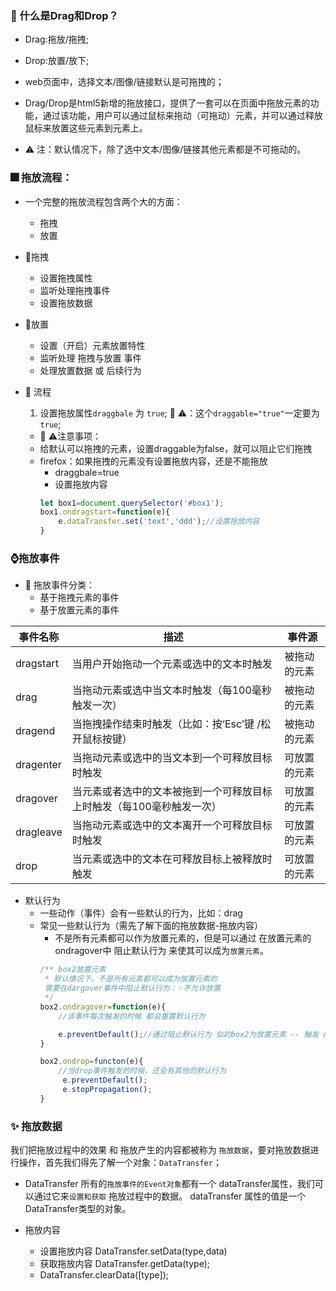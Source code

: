
### 🌹 什么是Drag和Drop？

* Drag:拖放/拖拽;
* Drop:放置/放下;

* web页面中，选择文本/图像/链接默认是可拖拽的；
* Drag/Drop是html5新增的拖放接口，提供了一套可以在页面中拖放元素的功能，通过该功能，用户可以通过鼠标来拖动（可拖动）元素，并可以通过释放鼠标来放置这些元素到元素上。

* ⚠️ 注：默认情况下，除了选中文本/图像/链接其他元素都是不可拖动的。

### 🎆 拖放流程：
* 一个完整的拖放流程包含两个大的方面：
    * 拖拽
    * 放置

* 🌟拖拽
    * 设置拖拽属性
    * 监听处理拖拽事件
    * 设置拖放数据

* 🌟放置
    * 设置（开启）元素放置特性
    * 监听处理 拖拽与放置 事件
    * 处理放置数据 或 后续行为

* 🧡 流程
    1. 设置拖放属性`draggbale` 为 `true`;
    🌹 ⚠️：这个`draggable="true"`一定要为`true`;
    * 🏁 ⚠️注意事项：
    * 给默认可以拖拽的元素，设置draggable为false，就可以阻止它们拖拽
    * firefox：如果拖拽的元素没有设置拖放内容，还是不能拖放
        - draggbale=true
        - 设置拖放内容
        ```js
        let box1=document.querySelector('#box1');
        box1.ondragstart=function(e){
            e.dataTransfer.set('text','ddd');//设置拖放内容
        }
        ```

### ⌚️拖放事件
* 🧡 拖放事件分类：
    * 基于拖拽元素的事件
    * 基于放置元素的事件

|  事件名称   | 描述  | 事件源  |
|  ----  | ----  | ----  |
| dragstart  | 当用户开始拖动一个元素或选中的文本时触发 |被拖动的元素|
| drag  | 当拖动元素或选中当文本时触发（每100毫秒触发一次） |被拖动的元素|
| dragend  | 当拖拽操作结束时触发（比如：按‘Esc’键 /松开鼠标按键） | 被拖动的元素|
| dragenter  | 当拖动元素或选中的当文本到一个可释放目标时触发  | 可放置的元素|
| dragover  | 当元素或者选中的文本被拖到一个可释放目标上时触发（每100毫秒触发一次）  | 可放置的元素|
| dragleave  | 当拖动元素或选中的文本离开一个可释放目标时触发 | 可放置的元素|
| drop  | 当元素或选中的文本在可释放目标上被释放时触发 |可放置的元素|

* 默认行为
    * 一些动作（事件）会有一些默认的行为，比如：drag
    * 常见一些默认行为（需先了解下面的拖放数据-拖放内容）
        * 不是所有元素都可以作为放置元素的，但是可以通过 在放置元素的 ondragover中 阻止默认行为 来使其可以成为`放置元素`。
        ```js
        /** box2放置元素
         * 默认情况下，不是所有元素都可以成为放置元素的
         需要在dargover事件中阻止默认行为：✨不允许放置
         */
        box2.ondragover=function(e){
            //该事件每次触发的时候 都会重置默认行为

            e.preventDefault();//通过阻止默认行为 似的box2为放置元素 -- 触发 drop事件
        }

        box2.ondrop=functon(e){
            //当drop事件触发的时候，还会有其他的默认行为
             e.preventDefault();
             e.stopPropagation();
        }
        ```

### ✨ 拖放数据
我们把拖放过程中的效果 和 拖放产生的内容都被称为 `拖放数据`，要对拖放数据进行操作，首先我们得先了解一个对象：`DataTransfer`；

* DataTransfer
所有的`拖放事件的Event对象`都有一个 dataTransfer属性，我们可以通过它来`设置和获取` 拖放过程中的数据。 dataTransfer 属性的值是一个DataTransfer类型的对象。

* 拖放内容
    * 设置拖放内容
        DataTransfer.setData(type,data)
    * 获取拖放内容
        DataTransfer.getData(type);
    * DataTransfer.clearData([type]);




